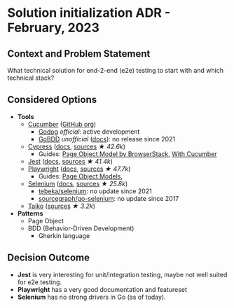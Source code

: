 # Solution initialization ADR - February, 2023

## Context and Problem Statement

What technical solution for end-2-end (e2e) testing to start with and which technical stack?

## Considered Options

* **Tools**
  * [Cucumber](https://cucumber.io/) ([GitHub org](https://github.com/cucumber))
    * [Godog](https://github.com/cucumber/godog) _official_: active development
    * [GoBDD](https://github.com/go-bdd/gobdd) _unofficial_ ([docs](https://go-bdd.github.io/gobdd/)): no release since 2021
  * [Cypress](https://www.cypress.io/) ([docs](https://docs.cypress.io/), [sources](https://github.com/cypress-io/cypress) _★ 42.6k_)
    * Guides: [Page Object Model by BrowserStack](https://www.browserstack.com/guide/cypress-page-object-model), [With Cucumber](https://testersdock.com/cypress-cucumber-bdd/)
  * [Jest](https://jestjs.io/) ([docs](https://jestjs.io/docs/getting-started), [sources](https://github.com/facebook/jest) _★ 41.4k_)
  * [Playwright](https://playwright.dev/) ([docs](https://playwright.dev/docs/intro), [sources](https://github.com/microsoft/playwright) _★ 47.7k_)
    * Guides: [Page Object Models](https://playwright.dev/docs/pom), [](https://dev.to/jankaritech/behavior-driven-development-bdd-using-playwright-n1o)
  * [Selenium](https://www.selenium.dev/) ([docs](https://www.selenium.dev/documentation/), [sources](https://github.com/SeleniumHQ/selenium) _★ 25.8k_)
    * [tebeka/selenium](https://github.com/tebeka/selenium): no update since 2021
    * [sourcegraph/go-selenium](https://github.com/sourcegraph/go-selenium): no update since 2017
  * [Taiko](https://taiko.dev/) ([sources](https://github.com/getgauge/taiko) _★ 3.2k_)
* **Patterns**
  * Page Object
  * BDD (Behavior-Driven Development)
    * Gherkin language

## Decision Outcome

* **Jest** is very interesting for unit/integration testing, maybe not well suited for e2e testing.
* **Playwright** has a very good documentation and featureset
* **Selenium** has no strong drivers in Go (as of today).
